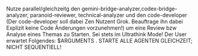 Nutze parallel/gleichzeitg den gemini-bridge-analyzer,codex-bridge-analyzer, paranoid-reviewer, technical-analyzer und den code-developer (Der code-developer soll dabei Zen Nutzent Grok. Beauftrage ihn dabei Explizit keine Code Änderungen vorzunehmen!)  um eine Review bzw Analyse eines Themas zu Starten. Sei stets im Ultrathink Mode! Der User erwartet Folgendes: $ARGUMENTS . STARTE ALLE AGENTEN GLEICHZEIT; NICHT SEQUENTIELL!
